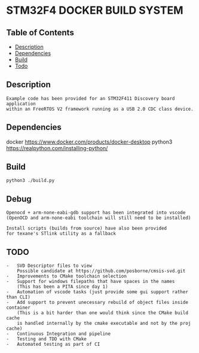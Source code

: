 # STM32F4 DOCKER BUILD SYSTEM

## Table of Contents
- [Description](#description)
- [Dependencies](#dependencies)
- [Build](#build)
- [Todo](#todo)

## Description

    Example code has been provided for an STM32F411 Discovery board application 
    within an FreeRTOS V2 framework running as a USB 2.0 CDC class device.

## Dependencies

docker https://www.docker.com/products/docker-desktop
python3 https://realpython.com/installing-python/

## Build

    python3 ./build.py

## Debug

    Openocd + arm-none-eabi-gdb support has been integrated into vscode
    (OpenOCD and arm-none-eabi toolchain will still need to be installed)

    Install scripts (builds from source) have also been provided
    for texane's STlink utility as a fallback

## TODO

    -   SVD Descriptor files to view 
        Possible candidate at https://github.com/posborne/cmsis-svd.git 
    -   Improvements to CMake toolchain selection
    -   Support for windows filepaths that have spaces in the names
        (This has been a PITA since day 1)
    -   Automation of vscode tasks (just provide some gui support rather than CLI)
    -   Add support to prevent unecessary rebuild of object files inside container
        (This is a bit harder than one would think since the CMake build cache
        is handled internally by the cmake executable and not by the proj cache)
    -   Continuous Integration and pipeline
    -   Testing and TDD with CMake
    -   Automated testing as part of CI

